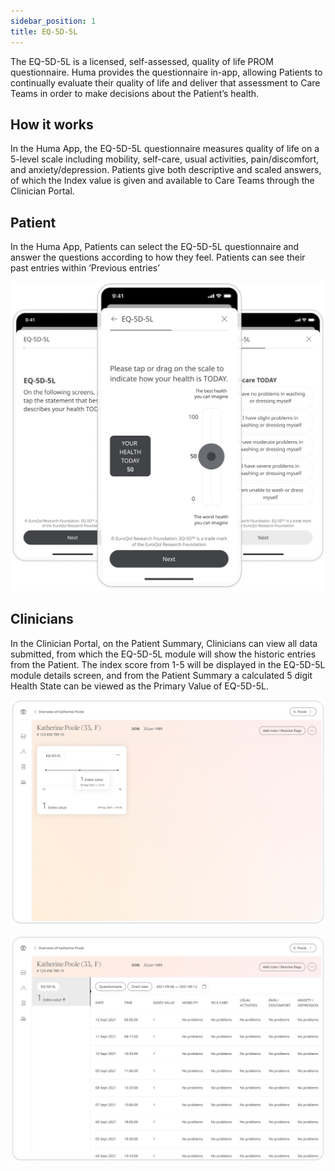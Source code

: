 ```yaml
---
sidebar_position: 1
title: EQ-5D-5L
---
```


The EQ-5D-5L is a licensed, self-assessed, quality of life PROM questionnaire. Huma provides the questionnaire in-app, allowing Patients to continually evaluate their quality of life and deliver that assessment to Care Teams in order to make decisions about the Patient’s health.

## How it works

In the Huma App, the EQ-5D-5L questionnaire measures quality of life on a 5-level scale including mobility, self-care, usual activities, pain/discomfort, and anxiety/depression. Patients give both descriptive and scaled answers, of which the Index value is given and available to Care Teams through the Clinician Portal.

## Patient

In the Huma App, Patients can select the EQ-5D-5L questionnaire and answer the questions according to how they feel. Patients can see their past entries within ‘Previous entries’

![Adding the EQ-5D-5L](./assets/eq-5d-5l.png)

## Clinicians
In the Clinician Portal, on the Patient Summary, Clinicians can view all data submitted, from which the EQ-5D-5L module will show the historic entries from the Patient. The index score from 1-5 will be displayed in the EQ-5D-5L module details screen, and from the Patient Summary a calculated 5 digit Health State can be viewed as the Primary Value of EQ-5D-5L.

![EQ-5D-5L in the Clinician Portal](./assets/cp-patient-summary-eq-5d-5l.png)

![EQ-5D-5L in the Clinician Portal](./assets/cp-module-details-eq-5d-5l.png)